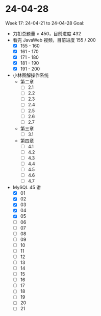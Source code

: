 # 24-04-28
Week 17: 24-04-21 to 24-04-28
Goal:
- 力扣总题量 > 450，目前进度 432
- 看完 JavaWeb 视频，目前进度 155 / 200
  - [x] 155 - 160
  - [x] 161 - 170
  - [x] 171 - 180
  - [x] 181 - 190
  - [x] 191 - 200
- 小林图解操作系统
  - 第二章
    - [ ] 2.1
    - [ ] 2.2
    - [ ] 2.3
    - [ ] 2.4
    - [ ] 2.5
    - [ ] 2.6
    - [ ] 2.7
  - 第三章
    - [ ] 3.1
  - 第四章
    - [ ] 4.1
    - [ ] 4.2
    - [ ] 4.3
    - [ ] 4.4
    - [ ] 4.5
    - [ ] 4.6
    - [ ] 4.7
- MySQL 45 讲
  - [x] 01
  - [x] 02
  - [x] 03
  - [x] 04
  - [x] 05
  - [ ] 06
  - [ ] 07
  - [ ] 08
  - [ ] 09
  - [ ] 10
  - [ ] 11
  - [ ] 12
  - [ ] 13
  - [ ] 14
  - [ ] 15
  - [ ] 16
  - [ ] 17
  - [ ] 18
  - [ ] 19
  - [ ] 20
  - [ ] 21
